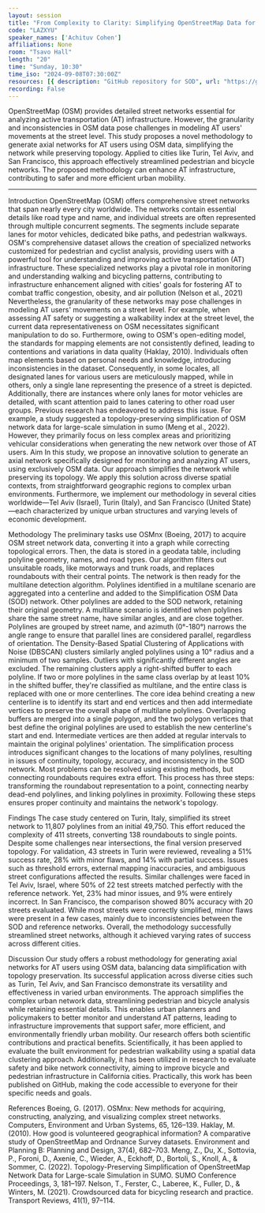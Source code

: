 ```yaml
---
layout: session
title: "From Complexity to Clarity: Simplifying OpenStreetMap Data for Improved Active Transportation Analysis"
code: "LAZXYU"
speaker_names: ['Achituv Cohen']
affiliations: None
room: "Tsavo Hall"
length: "20"
time: "Sunday, 10:30"
time_iso: "2024-09-08T07:30:00Z"
resources: [{ description: "GitHub repository for SOD", url: "https://github.com/achic19/SOD" }]
recording: False
---
```


OpenStreetMap (OSM) provides detailed street networks essential for analyzing active transportation (AT) infrastructure. However, the granularity and inconsistencies in OSM data pose challenges in modeling AT users' movements at the street level. This study proposes a novel methodology to generate axial networks for AT users using OSM data, simplifying the network while preserving topology. Applied to cities like Turin, Tel Aviv, and San Francisco, this approach effectively streamlined pedestrian and bicycle networks. The proposed methodology can enhance AT infrastructure, contributing to safer and more efficient urban mobility.

<hr>

Introduction 
OpenStreetMap (OSM) offers comprehensive street networks that span nearly every city worldwide. The networks contain essential details like road type and name, and individual streets are often represented through multiple concurrent segments. The segments include separate lanes for motor vehicles, dedicated bike paths, and pedestrian walkways. 
OSM's comprehensive dataset allows the creation of specialized networks customized for pedestrian and cyclist analysis, providing users with a powerful tool for understanding and improving active transportation (AT) infrastructure. These specialized networks play a pivotal role in monitoring and understanding walking and bicycling patterns, contributing to infrastructure enhancement aligned with cities' goals for fostering AT to combat traffic congestion, obesity, and air pollution (Nelson et al., 2021)
Nevertheless, the granularity of these networks may pose challenges in modeling AT users' movements on a street level. For example, when assessing AT safety or suggesting a walkability index at the street level, the current data representativeness on OSM necessitates significant manipulation to do so. Furthermore, owing to OSM's open-editing model, the standards for mapping elements are not consistently defined, leading to contentions and variations in data quality (Haklay, 2010). Individuals often map elements based on personal needs and knowledge, introducing inconsistencies in the dataset. Consequently, in some locales, all designated lanes for various users are meticulously mapped, while in others, only a single lane representing the presence of a street is depicted. Additionally, there are instances where only lanes for motor vehicles are detailed, with scant attention paid to lanes catering to other road user groups.
Previous research has endeavored to address this issue. For example, a study suggested a topology-preserving simplification of OSM network data for large-scale simulation in sumo (Meng et al., 2022). However, they primarily focus on less complex areas and prioritizing vehicular considerations when generating the new network over those of AT users.
Aim 
In this study, we propose an innovative solution to generate an axial network specifically designed for monitoring and analyzing AT users, using exclusively OSM data. Our approach simplifies the network while preserving its topology. We apply this solution across diverse spatial contexts, from straightforward geographic regions to complex urban environments. Furthermore, we implement our methodology in several cities worldwide—Tel Aviv (Israel), Turin (Italy), and San Francisco (United State)—each characterized by unique urban structures and varying levels of economic development.

Methodology 
The preliminary tasks use OSMnx  (Boeing, 2017) to acquire OSM street network data, converting it into a graph while correcting topological errors. Then, the data is stored in a geodata table, including polyline geometry, names, and road types. Our algorithm filters out unsuitable roads, like motorways and trunk roads, and replaces roundabouts with their central points.
The network is then ready for the multilane detection algorithm. Polylines identified in a multilane scenario are aggregated into a centerline and added to the Simplification OSM Data (SOD) network. Other polylines are added to the SOD network, retaining their original geometry. A multilane scenario is identified when polylines share the same street name, have similar angles, and are close together. Polylines are grouped by street name, and azimuth (0°-180°) narrows the angle range to ensure that parallel lines are considered parallel, regardless of orientation. The Density-Based Spatial Clustering of Applications with Noise (DBSCAN) clusters similarly angled polylines using a 10° radius and a minimum of two samples. Outliers with significantly different angles are excluded. The remaining clusters apply a right-shifted buffer to each polyline. If two or more polylines in the same class overlap by at least 10% in the shifted buffer, they're classified as multilane, and the entire class is replaced with one or more centerlines.
The core idea behind creating a new centerline is to identify its start and end vertices and then add intermediate vertices to preserve the overall shape of multilane polylines. Overlapping buffers are merged into a single polygon, and the two polygon vertices that best define the original polylines are used to establish the new centerline's start and end. Intermediate vertices are then added at regular intervals to maintain the original polylines' orientation.
The simplification process introduces significant changes to the locations of many polylines, resulting in issues of continuity, topology, accuracy, and inconsistency in the SOD network. Most problems can be resolved using existing methods, but connecting roundabouts requires extra effort. This process has three steps: transforming the roundabout representation to a point, connecting nearby dead-end polylines, and linking polylines in proximity. Following these steps ensures proper continuity and maintains the network's topology.

Findings 
The case study centered on Turin, Italy, simplified its street network to 11,807 polylines from an initial 49,750. This effort reduced the complexity of 411 streets, converting 138 roundabouts to single points. Despite some challenges near intersections, the final version preserved topology.
For validation, 43 streets in Turin were reviewed, revealing a 51% success rate, 28% with minor flaws, and 14% with partial success. Issues such as threshold errors, external mapping inaccuracies, and ambiguous street configurations affected the results. Similar challenges were faced in Tel Aviv, Israel, where 50% of 22 test streets matched perfectly with the reference network. Yet, 23% had minor issues, and 9% were entirely incorrect. In San Francisco, the comparison showed 80% accuracy with 20 streets evaluated. While most streets were correctly simplified, minor flaws were present in a few cases, mainly due to inconsistencies between the SOD and reference networks. Overall, the methodology successfully streamlined street networks, although it achieved varying rates of success across different cities.

Discussion 
Our study offers a robust methodology for generating axial networks for AT users using OSM data, balancing data simplification with topology preservation. Its successful application across diverse cities such as Turin, Tel Aviv, and San Francisco demonstrate its versatility and effectiveness in varied urban environments. The approach simplifies the complex urban network data, streamlining pedestrian and bicycle analysis while retaining essential details. This enables urban planners and policymakers to better monitor and understand AT patterns, leading to infrastructure improvements that support safer, more efficient, and environmentally friendly urban mobility.
Our research offers both scientific contributions and practical benefits. Scientifically, it has been applied to evaluate the built environment for pedestrian walkability using a spatial data clustering approach. Additionally, it has been utilized in research to evaluate safety and bike network connectivity, aiming to improve bicycle and pedestrian infrastructure in California cities. Practically, this work has been published on GitHub, making the code accessible to everyone for their specific needs and goals.

References
Boeing, G. (2017). OSMnx: New methods for acquiring, constructing, analyzing, and visualizing complex street networks. Computers, Environment and Urban Systems, 65, 126–139.
Haklay, M. (2010). How good is volunteered geographical information? A comparative study of OpenStreetMap and Ordnance Survey datasets. Environment and Planning B: Planning and Design, 37(4), 682–703.
Meng, Z., Du, X., Sottovia, P., Foroni, D., Axenie, C., Wieder, A., Eckhoff, D., Bortoli, S., Knoll, A., &amp; Sommer, C. (2022). Topology-Preserving Simplification of OpenStreetMap Network Data for Large-scale Simulation in SUMO. SUMO Conference Proceedings, 3, 181–197.
Nelson, T., Ferster, C., Laberee, K., Fuller, D., &amp; Winters, M. (2021). Crowdsourced data for bicycling research and practice. Transport Reviews, 41(1), 97–114.

